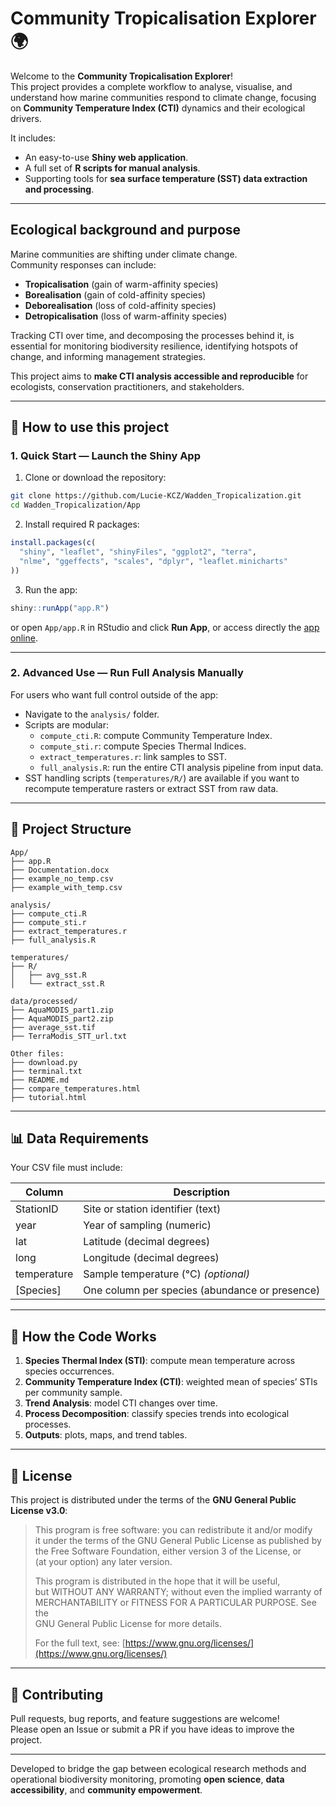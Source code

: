 # Community Tropicalisation Explorer 🌍 

Welcome to the **Community Tropicalisation Explorer**!  
This project provides a complete workflow to analyse, visualise, and understand how marine communities respond to climate change, focusing on **Community Temperature Index (CTI)** dynamics and their ecological drivers.

It includes:
- An easy-to-use **Shiny web application**.
- A full set of **R scripts for manual analysis**.
- Supporting tools for **sea surface temperature (SST) data extraction and processing**.

---

## Ecological background and purpose

Marine communities are shifting under climate change.  
Community responses can include:

- **Tropicalisation** (gain of warm-affinity species)
- **Borealisation** (gain of cold-affinity species)
- **Deborealisation** (loss of cold-affinity species)
- **Detropicalisation** (loss of warm-affinity species)

Tracking CTI over time, and decomposing the processes behind it, is essential for monitoring biodiversity resilience, identifying hotspots of change, and informing management strategies.

This project aims to **make CTI analysis accessible and reproducible** for ecologists, conservation practitioners, and stakeholders.

---

## 🚀 How to use this project

### 1. Quick Start — Launch the Shiny App

1. Clone or download the repository:

```bash
git clone https://github.com/Lucie-KCZ/Wadden_Tropicalization.git
cd Wadden_Tropicalization/App
```

2. Install required R packages:

```r
install.packages(c(
  "shiny", "leaflet", "shinyFiles", "ggplot2", "terra",
  "nlme", "ggeffects", "scales", "dplyr", "leaflet.minicharts"
))
```

3. Run the app:

```r
shiny::runApp("app.R")
```

or open `App/app.R` in RStudio and click **Run App**,
or access directly the [app online](https://lucie-kcz.shinyapps.io/tropicalisation/).

---

### 2. Advanced Use — Run Full Analysis Manually

For users who want full control outside of the app:

- Navigate to the `analysis/` folder.
- Scripts are modular:
  - `compute_cti.R`: compute Community Temperature Index.
  - `compute_sti.r`: compute Species Thermal Indices.
  - `extract_temperatures.r`: link samples to SST.
  - `full_analysis.R`: run the entire CTI analysis pipeline from input data.
- SST handling scripts (`temperatures/R/`) are available if you want to recompute temperature rasters or extract SST from raw data.

---

## 📂 Project Structure

```
App/
├── app.R
├── Documentation.docx
├── example_no_temp.csv
├── example_with_temp.csv

analysis/
├── compute_cti.R
├── compute_sti.r
├── extract_temperatures.r
├── full_analysis.R

temperatures/
├── R/
│   ├── avg_sst.R
│   └── extract_sst.R

data/processed/
├── AquaMODIS_part1.zip
├── AquaMODIS_part2.zip
├── average_sst.tif
├── TerraModis_STT_url.txt

Other files:
├── download.py
├── terminal.txt
├── README.md
├── compare_temperatures.html
├── tutorial.html
```

---

## 📊 Data Requirements

Your CSV file must include:

| Column      | Description                                  |
|-------------|----------------------------------------------|
| StationID   | Site or station identifier (text)            |
| year        | Year of sampling (numeric)                   |
| lat         | Latitude (decimal degrees)                   |
| long        | Longitude (decimal degrees)                  |
| temperature | Sample temperature (°C) *(optional)*         |
| [Species]   | One column per species (abundance or presence)|

---

## 📜 How the Code Works

1. **Species Thermal Index (STI)**: compute mean temperature across species occurrences.
2. **Community Temperature Index (CTI)**: weighted mean of species’ STIs per community sample.
3. **Trend Analysis**: model CTI changes over time.
4. **Process Decomposition**: classify species trends into ecological processes.
5. **Outputs**: plots, maps, and trend tables.

---

## 📜 License

This project is distributed under the terms of the **GNU General Public License v3.0**:

> This program is free software: you can redistribute it and/or modify  
> it under the terms of the GNU General Public License as published by  
> the Free Software Foundation, either version 3 of the License, or  
> (at your option) any later version.  
> 
> This program is distributed in the hope that it will be useful,  
> but WITHOUT ANY WARRANTY; without even the implied warranty of  
> MERCHANTABILITY or FITNESS FOR A PARTICULAR PURPOSE. See the  
> GNU General Public License for more details.  
> 
> For the full text, see: [https://www.gnu.org/licenses/](https://www.gnu.org/licenses/)

---

## 🤝 Contributing

Pull requests, bug reports, and feature suggestions are welcome!  
Please open an Issue or submit a PR if you have ideas to improve the project.

---

Developed to bridge the gap between ecological research methods and operational biodiversity monitoring, promoting **open science**, **data accessibility**, and **community empowerment**.
